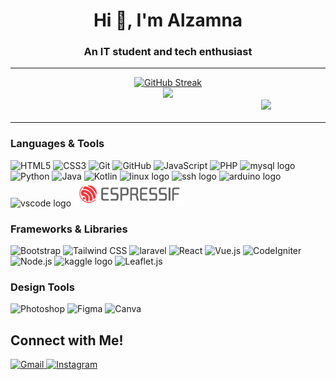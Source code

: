 <h1 align="center">Hi 👋, I'm Alzamna</h1>
<h3 align="center">An IT student and tech enthusiast</h3>

---

<p align="center">
<a href="https://git.io/streak-stats"><img src="https://streak-stats.demolab.com?user=Alzamna&theme=tokyonight&hide_border=true" alt="GitHub Streak" /></a>    <br/>
  <img src="https://github-readme-stats.vercel.app/api/top-langs/?username=Alzamna&layout=compact&theme=tokyonight" width="400" />
   <marquee behavior="scroll" direction="left" scrollamount="5">
  <img src="https://github-profile-summary-cards.vercel.app/api/cards/productive-time?username=Alzamna&theme=tokyonight&utcOffset=7" width="400" />
  </marquee>
</p>

---

### Languages & Tools
<p align="start">
  <img src="https://cdn.jsdelivr.net/gh/devicons/devicon/icons/html5/html5-original.svg" alt="HTML5" width="40" height="40"/>
  <img src="https://cdn.jsdelivr.net/gh/devicons/devicon/icons/css3/css3-original.svg" alt="CSS3" width="40" height="40"/>
  <img src="https://cdn.jsdelivr.net/gh/devicons/devicon/icons/git/git-original.svg" alt="Git" width="40" height="40"/>
  <img src="https://cdn.jsdelivr.net/gh/devicons/devicon/icons/github/github-original.svg" alt="GitHub" width="40" height="40"/>
  <img src="https://cdn.jsdelivr.net/gh/devicons/devicon/icons/javascript/javascript-original.svg" alt="JavaScript" width="40" height="40"/>
  <img src="https://cdn.jsdelivr.net/gh/devicons/devicon/icons/php/php-original.svg" alt="PHP" width="40" height="40"/>
  <img src="https://cdn.jsdelivr.net/gh/devicons/devicon/icons/mysql/mysql-original.svg" height="40" alt="mysql logo"  />
  <img src="https://cdn.jsdelivr.net/gh/devicons/devicon/icons/python/python-original.svg" alt="Python" width="40" height="40"/>
  <img src="https://cdn.jsdelivr.net/gh/devicons/devicon/icons/java/java-original.svg" alt="Java" width="40" height="40"/>
  <img src="https://cdn.jsdelivr.net/gh/devicons/devicon/icons/kotlin/kotlin-original.svg" alt="Kotlin" width="40" height="40"/>
  <img src="https://cdn.jsdelivr.net/gh/devicons/devicon/icons/linux/linux-original.svg" height="40" alt="linux logo"  />
  <img src="https://cdn.jsdelivr.net/gh/devicons/devicon/icons/ssh/ssh-original.svg" height="40" alt="ssh logo"  />
  <img src="https://cdn.jsdelivr.net/gh/devicons/devicon/icons/arduino/arduino-original.svg" height="40" alt="arduino logo"  />
  <img src="https://cdn.jsdelivr.net/gh/devicons/devicon/icons/vscode/vscode-original.svg" height="40" alt="vscode logo"  />
  <img src="https://raw.githubusercontent.com/espressif/esp-idf/master/docs/_static/espressif-logo.svg" height="40" alt="esp-idf logo" />
</p>

### Frameworks & Libraries
<p align="start">
  <img src="https://cdn.jsdelivr.net/gh/devicons/devicon/icons/bootstrap/bootstrap-original.svg" alt="Bootstrap" width="40" height="40"/>
  <img src="https://www.vectorlogo.zone/logos/tailwindcss/tailwindcss-icon.svg" alt="Tailwind CSS" width="40" height="40"/>
  <img src="https://cdn.jsdelivr.net/gh/devicons/devicon/icons/laravel/laravel-original.svg" height="40" alt="laravel"/>  
  <img src="https://cdn.jsdelivr.net/gh/devicons/devicon/icons/react/react-original.svg" alt="React" width="40" height="40"/>
  <img src="https://cdn.jsdelivr.net/gh/devicons/devicon/icons/vuejs/vuejs-original.svg" alt="Vue.js" width="40" height="40"/>
  <img src="https://cdn.jsdelivr.net/gh/devicons/devicon/icons/codeigniter/codeigniter-plain.svg" alt="CodeIgniter" width="40" height="40"/>
  <img src="https://cdn.jsdelivr.net/gh/devicons/devicon/icons/nodejs/nodejs-original.svg" alt="Node.js" width="40" height="40"/>
  <img src="https://cdn.jsdelivr.net/gh/devicons/devicon/icons/kaggle/kaggle-original.svg" height="40" alt="kaggle logo"  />
  <img src="https://leafletjs.com/docs/images/logo.png" alt="Leaflet.js" width="40" height="40"/>
</p>

### Design Tools
<p align="start">
  <img src="https://cdn.jsdelivr.net/gh/devicons/devicon/icons/photoshop/photoshop-plain.svg" alt="Photoshop" width="40" height="40"/>
  <img src="https://cdn.jsdelivr.net/gh/devicons/devicon/icons/figma/figma-original.svg" alt="Figma" width="40" height="40"/>
  <img src="https://cdn.jsdelivr.net/gh/devicons/devicon/icons/canva/canva-original.svg" alt="Canva" width="40" height="40"/>
</p>

## Connect with Me!

<p align="start">
  <a href="mailto:alzamna195@gmail.com" target="_blank">
    <img src="https://cdn1.iconfinder.com/data/icons/google-new-logos-1/32/gmail_new_logo-512.png" alt="Gmail" height="40" width="40" />
  </a>
  <a href="https://www.instagram.com/alzheimrss" target="_blank">
    <img src="https://cdn4.iconfinder.com/data/icons/logos-brands-7/512/instagram_icon-instagram_buttoninstegram-512.png" alt="Instagram" height="40" width="40" />
  </a>
</p>
